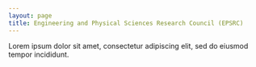 ```yaml
---
layout: page
title: Engineering and Physical Sciences Research Council (EPSRC)
---
```

Lorem ipsum dolor sit amet, consectetur adipiscing elit, sed do eiusmod tempor incididunt.